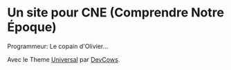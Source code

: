 # Un site pour CNE (Comprendre Notre Époque)

Programmeur: Le copain d'Olivier...

Avec le Theme [Universal](https://github.com/devcows/hugo-universal-theme) par [DevCows](https://github.com/devcows/).